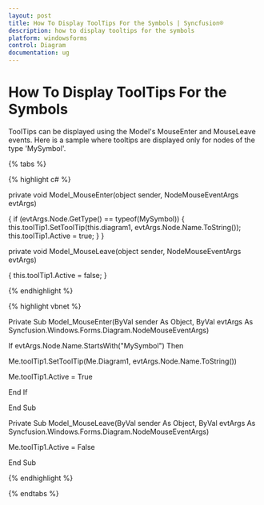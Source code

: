 ```yaml
---
layout: post
title: How To Display ToolTips For the Symbols | Syncfusion®
description: how to display tooltips for the symbols
platform: windowsforms
control: Diagram
documentation: ug
---
```


# How To Display ToolTips For the Symbols

ToolTips can be displayed using the Model's MouseEnter and MouseLeave events. Here is a sample where tooltips are displayed only for nodes of the type 'MySymbol'.

{% tabs %}

{% highlight c# %}

private void Model_MouseEnter(object sender, NodeMouseEventArgs evtArgs)

{
    if (evtArgs.Node.GetType() == typeof(MySymbol))
    {
        this.toolTip1.SetToolTip(this.diagram1, evtArgs.Node.Name.ToString());
        this.toolTip1.Active = true;
    }
}

private void Model_MouseLeave(object sender, NodeMouseEventArgs evtArgs)

{
    this.toolTip1.Active = false;
}

{% endhighlight %}

{% highlight vbnet %}

Private Sub Model_MouseEnter(ByVal sender As Object, ByVal evtArgs As Syncfusion.Windows.Forms.Diagram.NodeMouseEventArgs)

If evtArgs.Node.Name.StartsWith("MySymbol") Then

Me.toolTip1.SetToolTip(Me.Diagram1, evtArgs.Node.Name.ToString())

Me.toolTip1.Active = True

End If

End Sub

Private Sub Model_MouseLeave(ByVal sender As Object, ByVal evtArgs As Syncfusion.Windows.Forms.Diagram.NodeMouseEventArgs)

Me.toolTip1.Active = False

End Sub

{% endhighlight %}

{% endtabs %}